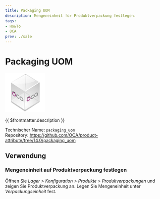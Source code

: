 ```yaml
---
title: Packaging UOM
description: Mengeneinheit für Produktverpackung festlegen.
tags:
- HowTo
- OCA
prev: ./sale
---
```

# Packaging UOM
![icon_oca_app](attachments/icon_oca_app.png)

{{ $frontmatter.description }}

Technischer Name: `packaging_uom`\
Repository: <https://github.com/OCA/product-attribute/tree/14.0/packaging_uom>

## Verwendung

### Mengeneinheit auf Produktverpackung festlegen

Öffnen Sie *Lager > Konfiguration > Produkte > Produkverpackungen* und zeigen Sie Produktverpackung an. Legen Sie Mengeneinheit unter *Verpackungseinheit* fest.